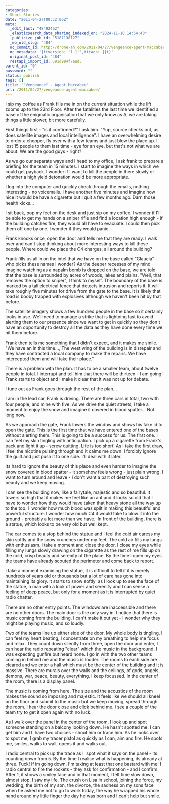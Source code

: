 ```yaml
---
categories:
- Short Stories
date: "2011-04-27T00:32:06Z"
meta:
  _edit_last: "48492462"
  _elasticsearch_data_sharing_indexed_on: "2024-11-18 14:54:43"
  _publicize_job_id: "5187138127"
  _wp_old_slug: "484"
  oc_commit_id: http://drone-ah.com/2011/04/27/vengeance-agent-maccabee/1303860729
  oc_metadata: '{ttversion:''1.1'',tttags: {}t}'
  original_post_id: "484"
  restapi_import_id: 591d994f7aad5
parent_id: "0"
password: ""
status: publish
tags: []
title: '"Vengeance" - Agent Maccabee'
url: /2011/04/27/vengeance-agent-maccabee/
---
```


I sip my coffee as Frank fills me in on the current situation while the lift
zooms up to the 23rd Floor. After the fatalities the last time we identified a
base of the enigmatic organisation that we only know as A, we are taking things
a little slower, bit more carefully.

First things first - "is it confirmed?" I ask him. "Yup, source checks out, as
does satellite images and local intelligence". I have an overwhelming desire to
order a chopper, fly over with a few teams and just blow the place up. I lost 15
people to them last time - eye for an eye, but that's not what we are about. We
are the good guys - right?

As we go our separate ways and I head to my office, I ask frank to prepare a
briefing for the team in 15 minutes. I start to imagine the ways in which we
could get payback. I wonder if I want to kill the people in there slowly or
whether a high yield detonation would be more appropriate.

I log into the computer and quickly check through the emails, nothing
interesting - no voicemails. I have another five minutes and imagine how nice it
would be have a cigarette but I quit a few months ago. Darn those health
kicks...

<!--more-->

I sit back, pop my feet on the desk and just sip on my coffee. I wonder if I'll
be able to get my hands on a sniper rifle and find a location high enough - if
the building catches fire, they would all have to evacuate. I could then pick
them off one by one. I wonder if they would panic.

Frank knocks once, open the door and tells me that they are ready. I walk over
and can't stop thinking about more interesting ways to kill these people. Where
could we place the C4 charges, all around the building?

Frank fills us all in on the intel that we have on the base called "Glaucia" -
who picks these names I wonder? As the deeper recesses of my mind imagine
watching as a napalm bomb is dropped on the base, we are told that the base is
surrounded by acres of woods, lakes and plains. "Well, that removes the option
to sniper", I think to myself. The boundary of the base is marked by a tall
electrical fence that detects intrusion and reports it. It will take roughly
five minutes for drive from the gate to the base. It is likely that road is
booby trapped with explosives although we haven't been hit by that before.

The satellite imagery shows a few hundred people in the base so it certainly
looks in use. We'll need to manage a strike that is lightning fast to avoid
alerting them to our presence since we want to get in quickly so they don't have
an opportunity to destroy all the data as they have done every time we hit them
before.

Frank then tells me something that I didn't expect, and it makes me smile. "We
have an in this time..., The west wing of the building is in disrepair and they
have contracted a local company to make the repairs. We have intercepted them
and will take their place."

There is a problem with the plan. It has to be a smaller team, about twelve
people in total. I interrupt and tell him that there will be thirteen - I am
going! Frank starts to object and I make it clear that it was not up for debate.

I tune out as Frank goes through the rest of the plan...

I am in the lead car, Frank is driving. There are three cars in total, two with
four people, and mine with five. As we drive the quiet streets, I take a moment
to enjoy the snow and imagine it covered in blood spatter... Not long now.

As we approach the gate, Frank lowers the window and shows his fake id to open
the gate. This is the first time that we have entered one of the bases without
alerting them. This is going to be a success for us. The first one. I can feel
my skin tingling with anticipation. I pick up a cigarette from Frank's pack and
light it up - screw quitting. Life is too short! As I take the first draw, I
feel the nicotine pulsing through and it calms me down. I forcibly ignore the
guilt and just push it to one side. I'll deal with it later.

Its hard to ignore the beauty of this place and even harder to imagine the snow
covered in blood spatter - it somehow feels wrong - just plain wrong. I want to
turn around and leave - I don't want a part of destroying such beauty and we
keep moving.

I can see the building now, like a fairytale, majestic and so beautiful. It
towers so high that it makes me feel like an ant and it looks so old that I have
to wonder how they would have taken that heavy stone all the way up to the top.
I  wonder how much blood was spilt in making this beautiful and powerful
structure. I wonder how much C4 it would take to blow it into the ground -
probably a lot more than we have.  In front of the building, there is a statue,
which looks to be very old but well kept.

The car comes to a stop behind the statue and I feel the cold air caress my skin
softly and the snow crunches under my feet. The cold air fills my lungs with
enthusiasm. I take a moment and close the door. I close my eyes while filling my
lungs slowly drawing on the cigarette as the rest of me fills up on the cold,
crisp beauty and serenity of the place. By the time I open my eyes the teams
have already scouted the perimeter and come back to report.

I take a moment examining the statue, it is difficult to tell if it is merely
hundreds of years old or thousands but a lot of care has gone into maintaining
its glory. It starts to snow softly  as I look up to see the face of the statue,
a man with a look of power and serenity and I can sense a feeling of deep peace,
but only for a moment as it is interrupted by quiet radio chatter.

There are no other entry points. The windows are inaccessible and there are no
other doors. The main door is the only way in. I notice that there is music
coming from the building. I can't make it out yet - I wonder why they might be
playing music, and so loudly.

Two of the teams line up either side of the door. My whole body is tingling, I
can feel my heart beating, I concentrate on my breathing to help me focus and
relax. They count down silently from three, open the door and enter, I can hear
the radio repeating "clear" which the music in the background. I was expecting
gunfire but heard none. I go in with the two other teams coming in behind me and
the music is louder. The rooms to each side are cleared and we enter a hall
which must be the center of the building and it is massive. There are murals
over the walls and the ceilings, of gods, angels, demons, war, peace, beauty,
everything. I keep focussed. In the center of the room, there is a display
panel.

The music is coming from here. The size and the acoustics of the room makes the
sound so imposing and majestic. It feels like we should all kneel on the floor
and submit to the music but we keep moving, spread through the room. I hear the
door close and click behind me. I see a couple of the team try to get it open
again with no luck.

As I walk over the panel in the center of the room, I look up and spot someone
standing on a balcony looking down. He hasn't spotted me. I can get him and I 
have two choices - shoot him or trace him. As he looks over to spot me, I grab
my tracer pistol as quickly as I can, aim and fire. He spots me, smiles, walks
to wall, opens it and walks out.

I radio central to pick up the trace as I  spot what it says on the panel - its
counting down from 5. By the time I realise what is happening, its already at
three. Fuck! If im going down, I'm taking at least that one bastard with me! I
radio central to fire the rockets - they ask for confirmation - and I confirm.
After 1, it shows a smiley face and in that moment, I felt time slow down,
almost stop. I saw my life. The crush on Lisa in school, joining the force, my
wedding, the birth of my son, the divorce, the sadness on my sons face when he
asked me not to go to work today, the way he wrapped his whole hand around my
little finger the day he was born and I can't help but smile.
